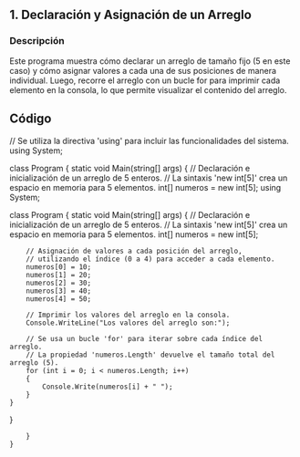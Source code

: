 ## **1. Declaración y Asignación de un Arreglo**
### **Descripción**

Este programa muestra cómo declarar un arreglo de tamaño fijo (5 en este caso) y cómo asignar valores a cada una de sus posiciones de manera individual. Luego, recorre el arreglo con un bucle for para imprimir cada elemento en la consola, lo que permite visualizar el contenido del arreglo.
## **Código**

// Se utiliza la directiva 'using' para incluir las funcionalidades del sistema.
using System;

class Program
{
    static void Main(string[] args)
    {
        // Declaración e inicialización de un arreglo de 5 enteros.
        // La sintaxis 'new int[5]' crea un espacio en memoria para 5 elementos.
        int[] numeros = new int[5];
        using System;

class Program
{
    static void Main(string[] args)
    {
        // Declaración e inicialización de un arreglo de 5 enteros.
        // La sintaxis 'new int[5]' crea un espacio en memoria para 5 elementos.
        int[] numeros = new int[5];
        
        // Asignación de valores a cada posición del arreglo,
        // utilizando el índice (0 a 4) para acceder a cada elemento.
        numeros[0] = 10;
        numeros[1] = 20;
        numeros[2] = 30;
        numeros[3] = 40;
        numeros[4] = 50;

        // Imprimir los valores del arreglo en la consola.
        Console.WriteLine("Los valores del arreglo son:");
        
        // Se usa un bucle 'for' para iterar sobre cada índice del arreglo.
        // La propiedad 'numeros.Length' devuelve el tamaño total del arreglo (5).
        for (int i = 0; i < numeros.Length; i++)
        {
            Console.Write(numeros[i] + " ");
        }
    }
}

        }
    }